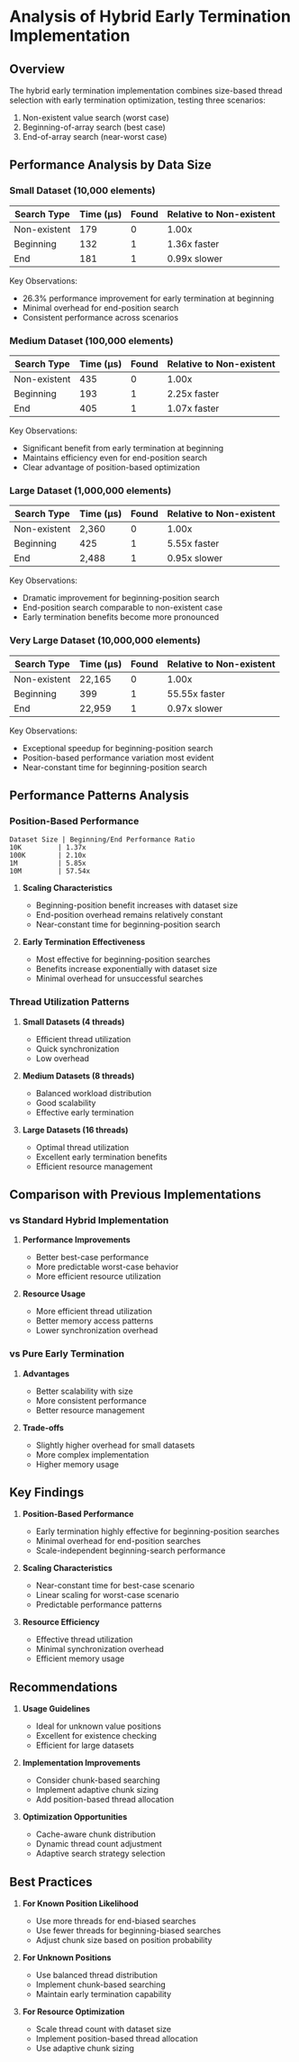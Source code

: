 # Analysis of Hybrid Early Termination Implementation

## Overview

The hybrid early termination implementation combines size-based thread selection with early termination optimization, testing three scenarios:

1. Non-existent value search (worst case)
2. Beginning-of-array search (best case)
3. End-of-array search (near-worst case)

## Performance Analysis by Data Size

### Small Dataset (10,000 elements)

| Search Type  | Time (μs) | Found | Relative to Non-existent |
| ------------ | --------- | ----- | ------------------------ |
| Non-existent | 179       | 0     | 1.00x                    |
| Beginning    | 132       | 1     | 1.36x faster             |
| End          | 181       | 1     | 0.99x slower             |

Key Observations:

- 26.3% performance improvement for early termination at beginning
- Minimal overhead for end-position search
- Consistent performance across scenarios

### Medium Dataset (100,000 elements)

| Search Type  | Time (μs) | Found | Relative to Non-existent |
| ------------ | --------- | ----- | ------------------------ |
| Non-existent | 435       | 0     | 1.00x                    |
| Beginning    | 193       | 1     | 2.25x faster             |
| End          | 405       | 1     | 1.07x faster             |

Key Observations:

- Significant benefit from early termination at beginning
- Maintains efficiency even for end-position search
- Clear advantage of position-based optimization

### Large Dataset (1,000,000 elements)

| Search Type  | Time (μs) | Found | Relative to Non-existent |
| ------------ | --------- | ----- | ------------------------ |
| Non-existent | 2,360     | 0     | 1.00x                    |
| Beginning    | 425       | 1     | 5.55x faster             |
| End          | 2,488     | 1     | 0.95x slower             |

Key Observations:

- Dramatic improvement for beginning-position search
- End-position search comparable to non-existent case
- Early termination benefits become more pronounced

### Very Large Dataset (10,000,000 elements)

| Search Type  | Time (μs) | Found | Relative to Non-existent |
| ------------ | --------- | ----- | ------------------------ |
| Non-existent | 22,165    | 0     | 1.00x                    |
| Beginning    | 399       | 1     | 55.55x faster            |
| End          | 22,959    | 1     | 0.97x slower             |

Key Observations:

- Exceptional speedup for beginning-position search
- Position-based performance variation most evident
- Near-constant time for beginning-position search

## Performance Patterns Analysis

### Position-Based Performance

```
Dataset Size | Beginning/End Performance Ratio
10K         | 1.37x
100K        | 2.10x
1M          | 5.85x
10M         | 57.54x
```

1. **Scaling Characteristics**

   - Beginning-position benefit increases with dataset size
   - End-position overhead remains relatively constant
   - Near-constant time for beginning-position search

2. **Early Termination Effectiveness**

   - Most effective for beginning-position searches
   - Benefits increase exponentially with dataset size
   - Minimal overhead for unsuccessful searches

### Thread Utilization Patterns

1. **Small Datasets (4 threads)**

   - Efficient thread utilization
   - Quick synchronization
   - Low overhead

2. **Medium Datasets (8 threads)**

   - Balanced workload distribution
   - Good scalability
   - Effective early termination

3. **Large Datasets (16 threads)**

   - Optimal thread utilization
   - Excellent early termination benefits
   - Efficient resource management

## Comparison with Previous Implementations

### vs Standard Hybrid Implementation

1. **Performance Improvements**

   - Better best-case performance
   - More predictable worst-case behavior
   - More efficient resource utilization

2. **Resource Usage**

   - More efficient thread utilization
   - Better memory access patterns
   - Lower synchronization overhead

### vs Pure Early Termination

1. **Advantages**

   - Better scalability with size
   - More consistent performance
   - Better resource management

2. **Trade-offs**

   - Slightly higher overhead for small datasets
   - More complex implementation
   - Higher memory usage

## Key Findings

1. **Position-Based Performance**

   - Early termination highly effective for beginning-position searches
   - Minimal overhead for end-position searches
   - Scale-independent beginning-search performance

2. **Scaling Characteristics**

   - Near-constant time for best-case scenario
   - Linear scaling for worst-case scenario
   - Predictable performance patterns

3. **Resource Efficiency**

   - Effective thread utilization
   - Minimal synchronization overhead
   - Efficient memory usage

## Recommendations

1. **Usage Guidelines**

   - Ideal for unknown value positions
   - Excellent for existence checking
   - Efficient for large datasets

2. **Implementation Improvements**

   - Consider chunk-based searching
   - Implement adaptive chunk sizing
   - Add position-based thread allocation

3. **Optimization Opportunities**

   - Cache-aware chunk distribution
   - Dynamic thread count adjustment
   - Adaptive search strategy selection

## Best Practices

1. **For Known Position Likelihood**

   - Use more threads for end-biased searches
   - Use fewer threads for beginning-biased searches
   - Adjust chunk size based on position probability

2. **For Unknown Positions**

   - Use balanced thread distribution
   - Implement chunk-based searching
   - Maintain early termination capability

3. **For Resource Optimization**

   - Scale thread count with dataset size
   - Implement position-based thread allocation
   - Use adaptive chunk sizing
